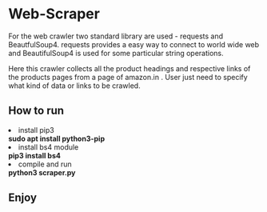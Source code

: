 # Web-Scraper

For the web crawler two standard library are used - requests and BeautfulSoup4. requests provides a easy way to connect to world wide web and BeautifulSoup4 is used for some particular string operations.

Here this crawler collects all the product headings and respective links of the products pages from a page of amazon.in . User just need to specify what kind of data or links to be crawled.

## How to run
<li>install pip3</li> 
<b> sudo apt install python3-pip </b>
<li>install bs4 module</li> 
<b>pip3 install bs4 </b>
<li>compile and run</li> 
<b>python3 scraper.py</b>

## Enjoy
